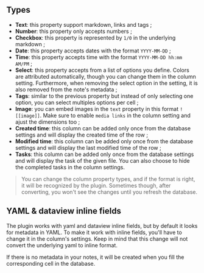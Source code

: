 ## Types
- **Text**: this property support markdown, links and tags ;
- **Number**: this property only accepts numbers ;
- **Checkbox**: this property is represented by `1/0` in the underlying markdown ;
- **Date**: this property accepts dates with the format `YYYY-MM-DD` ;
- **Time**: this property accepts time with the format `YYYY-MM-DD hh:mm AM/PM` ;
- **Select**: this property accepts from a list of options you define. Colors are attributed automatically, though you can change them in the column setting. Furthermore, when removing the select option in the setting, it is also removed from the note's metadata ;
- **Tags**: similar to the previous property but instead of only selecting one option, you can select multiples options per cell ;
- **Image**: you can embed images in the `text` property in this format `![[image]]`. Make sure to enable `media links` in the column setting and ajust the dimensions too ;
- **Created time**: this column can be added only once from the database settings and will display the created time of the row ;
- **Modified time**: this column can be added only once from the database settings and will display the last modified time of the row ;
- **Tasks**: this column can be added only once from the database settings and will display the task of the given file. You can also choose to hide the completed tasks in the column settings.

> You can change the column property types, and if the format is right, it will be recognized by the plugin. Sometimes though, after converting, you won't see the changes until you refresh the database.

## YAML & dataview inline fields
The plugin works with yaml and dataview inline fields, but by default it looks for metadata in YAML. To make it work with inline fields, you'll have to change it in the column's settings. Keep in mind that this change will not convert the underlying yaml to inline format.

If there is no metadata in your notes, it will be created when you fill the corresponding cell in the database.